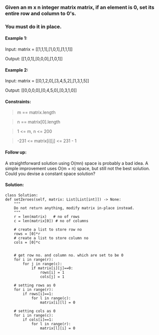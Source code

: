 ### Given an m x n integer matrix matrix, if an element is 0, set its entire row and column to 0's.
### You must do it in place.

 

#### Example 1:
Input: matrix = [[1,1,1],[1,0,1],[1,1,1]]

Output: [[1,0,1],[0,0,0],[1,0,1]]


#### Example 2:
Input: matrix = [[0,1,2,0],[3,4,5,2],[1,3,1,5]]

Output: [[0,0,0,0],[0,4,5,0],[0,3,1,0]]
 

#### Constraints:

> m == matrix.length

> n == matrix[0].length

> 1 <= m, n <= 200

> -231 <= matrix[i][j] <= 231 - 1
 

#### Follow up:
A straightforward solution using O(mn) space is probably a bad idea.
A simple improvement uses O(m + n) space, but still not the best solution.
Could you devise a constant space solution?


#### Solution:


    class Solution:
    def setZeroes(self, matrix: List[List[int]]) -> None:
        """
        Do not return anything, modify matrix in-place instead.
        """
        r = len(matrix)   # no of rows
        c = len(matrix[0]) # no of columns
        
        # create a list to store row no
        rows = [0]*r  
        # create a list to store column no
        cols = [0]*c  
        
        
        # get row no. and column no. which are set to be 0
        for i in range(r):
            for j in range(c):
                if matrix[i][j]==0:
                    rows[i] = 1
                    cols[j] = 1
                    
        # setting rows as 0            
        for i in range(r):
            if rows[i]==1:
                for l in range(c):
                    matrix[i][l] = 0
                    
        # setting cols as 0            
        for i in range(c):
            if cols[i]==1:
                for l in range(r):
                    matrix[l][i] = 0
